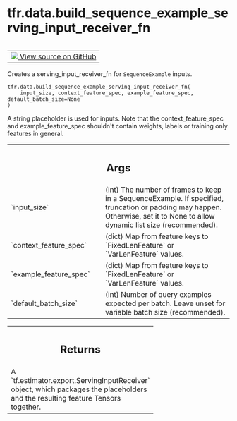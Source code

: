 <div itemscope itemtype="http://developers.google.com/ReferenceObject">
<meta itemprop="name" content="tfr.data.build_sequence_example_serving_input_receiver_fn" />
<meta itemprop="path" content="Stable" />
</div>

# tfr.data.build_sequence_example_serving_input_receiver_fn

<!-- Insert buttons and diff -->

<table class="tfo-notebook-buttons tfo-api" align="left">

<td>
  <a target="_blank" href="https://github.com/tensorflow/ranking/tree/master/tensorflow_ranking/python/data.py">
    <img src="https://www.tensorflow.org/images/GitHub-Mark-32px.png" />
    View source on GitHub
  </a>
</td>
</table>

Creates a serving_input_receiver_fn for `SequenceExample` inputs.

<pre class="devsite-click-to-copy prettyprint lang-py tfo-signature-link">
<code>tfr.data.build_sequence_example_serving_input_receiver_fn(
    input_size, context_feature_spec, example_feature_spec, default_batch_size=None
)
</code></pre>

<!-- Placeholder for "Used in" -->

A string placeholder is used for inputs. Note that the context_feature_spec and
example_feature_spec shouldn't contain weights, labels or training only features
in general.

<!-- Tabular view -->
 <table class="responsive fixed orange">
<colgroup><col width="214px"><col></colgroup>
<tr><th colspan="2"><h2 class="add-link">Args</h2></th></tr>

<tr>
<td>
`input_size`
</td>
<td>
(int) The number of frames to keep in a SequenceExample. If
specified, truncation or padding may happen. Otherwise, set it to None to
allow dynamic list size (recommended).
</td>
</tr><tr>
<td>
`context_feature_spec`
</td>
<td>
(dict) Map from feature keys to `FixedLenFeature` or
`VarLenFeature` values.
</td>
</tr><tr>
<td>
`example_feature_spec`
</td>
<td>
(dict) Map from  feature keys to `FixedLenFeature` or
`VarLenFeature` values.
</td>
</tr><tr>
<td>
`default_batch_size`
</td>
<td>
(int) Number of query examples expected per batch. Leave
unset for variable batch size (recommended).
</td>
</tr>
</table>

<!-- Tabular view -->
 <table class="responsive fixed orange">
<colgroup><col width="214px"><col></colgroup>
<tr><th colspan="2"><h2 class="add-link">Returns</h2></th></tr>
<tr class="alt">
<td colspan="2">
A `tf.estimator.export.ServingInputReceiver` object, which packages the
placeholders and the resulting feature Tensors together.
</td>
</tr>

</table>
